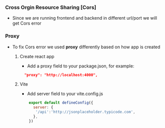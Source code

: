 ### Cross Orgin Resource Sharing [Cors]
- Since we are running frontend and backend in different url/port we will get Cors error

### Proxy
- To fix Cors error we used  **proxy** differently based on how app is created
    1. Create react app
        - Add a proxy field to your package.json, for example:
        ```package.json
          "proxy": "http://localhost:4000",
        ```

    2. Vite
        - Add server field to your vite.config.js
        ```vite.config.js
            export default defineConfig({
              server: {
               '/api':'http://jsonplaceholder.typicode.com',
              },
            })
        ```